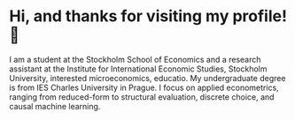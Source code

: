 # Hi, and thanks for visiting my profile! 👋
I am a student at the Stockholm School of Economics and a research assistant at the Institute for International Economic Studies, Stockholm University, interested microeconomics, educatio. My undergraduate degree is from IES Charles University in Prague. I focus on applied econometrics, ranging from reduced-form to structural evaluation, discrete choice, and causal machine learning.



 

 






